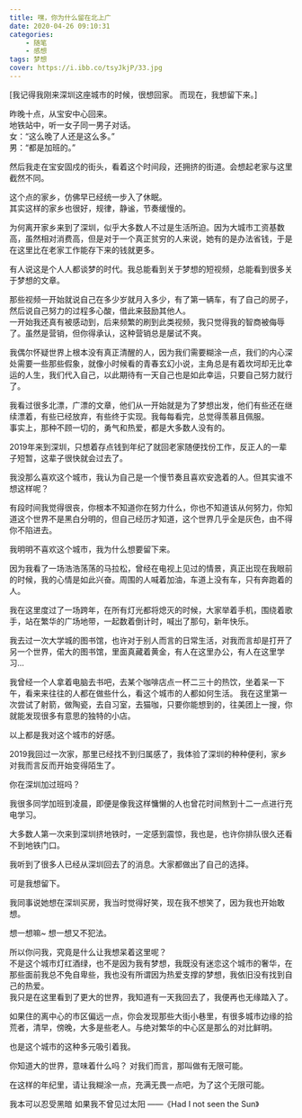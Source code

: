```yaml
---
title: 嘿，你为什么留在北上广
date: 2020-04-26 09:10:31
categories:
    - 随笔
    - 感想
tags: 梦想
cover: https://i.ibb.co/tsyJkjP/33.jpg
---
```

[我记得我刚来深圳这座城市的时候，很想回家。 而现在，我想留下来。]   
<!-- more -->

昨晚十点，从宝安中心回来。    
地铁站中，听一女子同一男子对话。    
女：“这么晚了人还是这么多。”    
男：“都是加班的。”      

然后我走在宝安固戍的街头，看着这个时间段，还拥挤的街道。会想起老家与这里截然不同。      

这个点的家乡，仿佛早已经统一步入了休眠。  
其实这样的家乡也很好，规律，静谧，节奏缓慢的。      

为何离开家乡来到了深圳，似乎大多数人不过是生活所迫。因为大城市工资基数高，虽然相对消费高，但是对于一个真正贫穷的人来说，她有的是办法省钱，于是在这里比在老家工作能存下来的钱就更多。        

有人说这是个人人都谈梦的时代。我总能看到关于梦想的短视频，总能看到很多关于梦想的文章。      

那些视频一开始就说自己在多少岁就月入多少，有了第一辆车，有了自己的房子，然后说自己努力的过程多心酸，借此来鼓励其他人。      
一开始我还真有被感动到，后来频繁的刷到此类视频，我只觉得我的智商被侮辱了。虽然是营销，但你得承认，这种营销总是屡试不爽。    

我偶尔怀疑世界上根本没有真正清醒的人，因为我们需要糊涂一点，我们的内心深处需要一些那些假象，就像小时候看的青春玄幻小说，主角总是有着坎坷却无比幸运的人生，我们代入自己，以此期待有一天自己也是如此幸运，只要自己努力就行了。    

我看过很多北漂，广漂的文章，他们从一开始就是为了梦想出发，他们有些还在继续漂着，有些已经放弃，有些终于实现。我每每看完，总觉得羡慕且佩服。   
事实上，那种不顾一切的，勇气和热爱，都是大多数人没有的。    

2019年来到深圳，只想着存点钱到年纪了就回老家随便找份工作，反正人的一辈子短暂，这辈子很快就会过去了。    

我没那么喜欢这个城市，我认为自己是一个慢节奏且喜欢安逸着的人。但其实谁不想这样呢？    

有段时间我觉得很丧，你根本不知道你在努力什么，你也不知道该从何努力，你知道这个世界不是黑白分明的，但自己经历才知道，这个世界几乎全是灰色，由不得你不陷进去。    

我明明不喜欢这个城市，我为什么想要留下来。  

因为我看了一场浩浩荡荡的马拉松，曾经在电视上见过的情景，真正出现在我眼前的时候，我的心情是如此兴奋。周围的人喊着加油，车道上没有车，只有奔跑着的人。

我在这里度过了一场跨年，在所有灯光都将熄灭的时候，大家举着手机，围绕着歌手，站在繁华的广场地带，一起数着倒计时，喊出了那句，新年快乐。      

我去过一次大学城的图书馆，也许对于别人而言的日常生活，对我而言却是打开了另一个世界，偌大的图书馆，里面真藏着黄金，有人在这里办公，有人在这里学习...     

我曾经一个人拿着电脑去书吧，去某个咖啡店点一杯二三十的热饮，坐着呆一下午，看来来往往的人都在做些什么，看这个城市的人都如何生活。
我在这里第一次尝试了射箭，做陶瓷，去自习室，去猫咖，只要你能想到的，往美团上一搜，你就能发现很多有意思的独特的小店。    

以上都是我对这个城市的好感。    

2019我回过一次家，那里已经找不到归属感了，我体验了深圳的种种便利，家乡对我而言反而开始变得陌生了。      

你在深圳加过班吗？      

我很多同学加班到凌晨，即便是像我这样慵懒的人也曾花时间熬到十二一点进行充电学习。    

大多数人第一次来到深圳挤地铁时，一定感到震惊，我也是，也许你排队很久还看不到地铁门口。      

我听到了很多人已经从深圳回去了的消息。大家都做出了自己的选择。      

可是我想留下。  

我同事说她想在深圳买房，我当时觉得好笑，现在我不想笑了，因为我也开始敢想。      

想一想嘛~ 想一想又不犯法。      

所以你问我，究竟是什么让我想呆着这里呢？    
不是这个城市灯红酒绿，也不是因为我有梦想，我既没有迷恋这个城市的奢华，在那些面前我总不免自卑些，我也没有所谓因为热爱支撑的梦想，我依旧没有找到自己的热爱。  
我只是在这里看到了更大的世界，我知道有一天我回去了，我便再也无缘踏入了。    

如果住的离中心的市区偏远一点，你会发现那些大街小巷里，有很多城市边缘的拾荒者，清早，傍晚，大多是些老人。与绝对繁华的中心区是那么的对比鲜明。    

也是这个城市的这种多元吸引着我。    

你知道大的世界，意味着什么吗？  对我们而言，那叫做有无限可能。      

在这样的年纪里，请让我糊涂一点，充满无畏一点吧，为了这个无限可能。      

我本可以忍受黑暗
如果我不曾见过太阳
——《Had I not seen the Sun》
